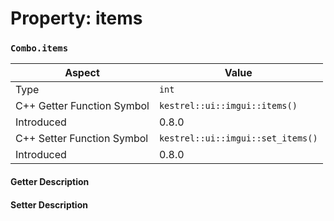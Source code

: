 
# Property: items
### `Combo.items`

| Aspect | Value |
| --- | --- |
| Type | `int` |
| C++ Getter Function Symbol | `kestrel::ui::imgui::items()` |
| Introduced | 0.8.0 |
| C++ Setter Function Symbol | `kestrel::ui::imgui::set_items()` |
| Introduced | 0.8.0 |

#### Getter Description

#### Setter Description


